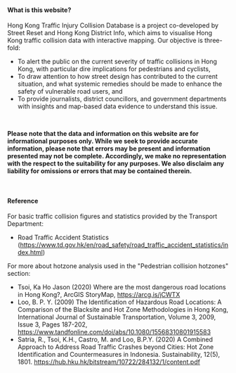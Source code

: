 
[comment]: # (Use lv4 heading to match with the original heading styles in shinydashboard)

#### <i class="fa fa-info" aria-label="info icon"></i> What is this website?

Hong Kong Traffic Injury Collision Database is a project co-developed by Street Reset and Hong Kong District Info, which aims to visualise Hong Kong traffic collision data with interactive mapping. Our objective is three-fold:

-   To alert the public on the current severity of traffic collisions in Hong Kong, with particular dire implications for pedestrians and cyclists,
-   To draw attention to how street design has contributed to the current situation, and what systemic remedies should be made to enhance the safety of vulnerable road users, and
-   To provide journalists, district councillors, and government departments with insights and map-based data evidence to understand this issue.

<br>

**Please note that the data and information on this website are for informational purposes only. While we seek to provide accurate information, please note that errors may be present and information presented may not be complete. Accordingly, we make no representation with the respect to the suitability for any purposes. We also disclaim any liability for omissions or errors that may be contained therein.**

<br>

<!-- ### How to use this database? -->

#### <i class="fas fa-book"></i> Reference

For basic traffic collision figures and statistics provided by the Transport Department:

- Road Traffic Accident Statistics (https://www.td.gov.hk/en/road_safety/road_traffic_accident_statistics/index.html)

For more about hotzone analysis used in the "Pedestrian collision hotzones" section:

- Tsoi, Ka Ho Jason (2020) Where are the most dangerous road locations in Hong Kong?, ArcGIS StoryMap, https://arcg.is/jCWTX
- Loo, B. P. Y. (2009) The Identification of Hazardous Road Locations: A Comparison of the Blacksite and Hot Zone Methodologies in Hong Kong, International Journal of Sustainable Transportation, Volume 3, 2009, Issue 3, Pages 187-202, https://www.tandfonline.com/doi/abs/10.1080/15568310801915583
- Satria, R., Tsoi, K.H., Castro, M. and Loo, B.P.Y. (2020) A Combined Approach to Address Road Traffic Crashes beyond Cities: Hot Zone Identification and Countermeasures in Indonesia. Sustainability, 12(5), 1801. https://hub.hku.hk/bitstream/10722/284132/1/content.pdf


